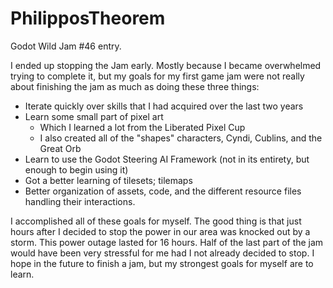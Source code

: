 # PhilipposTheorem

Godot Wild Jam #46 entry.

I ended up stopping the Jam early. Mostly because I became overwhelmed trying to complete it, but my goals for my first game jam were not really about finishing the jam as much as doing these three things:
* Iterate quickly over skills that I had acquired over the last two
years
* Learn some small part of pixel art
  - Which I learned a lot from the Liberated Pixel Cup
  - I also created all of the "shapes" characters, Cyndi, Cublins, and the Great Orb
* Learn to use the Godot Steering AI Framework (not in its entirety, but enough to begin using it)
* Got a better learning of tilesets; tilemaps
* Better organization of assets, code, and the different resource files handling their
interactions.

I accomplished all of these goals for myself. The good thing is that
just hours after I decided to stop the power in our area was knocked
out by a storm. This power outage lasted for 16 hours. Half of the last
part of the jam would have been very stressful for me had I not already
decided to stop. I hope in the future to finish a jam, but
my strongest goals for myself are to learn.
